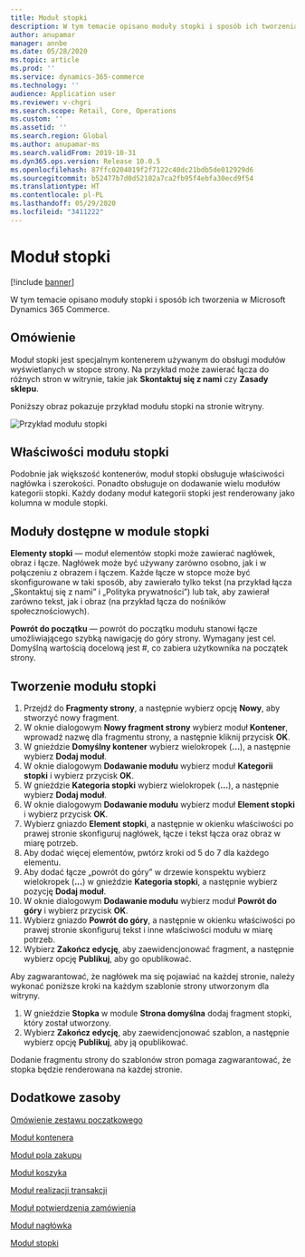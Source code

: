 ```yaml
---
title: Moduł stopki
description: W tym temacie opisano moduły stopki i sposób ich tworzenia w Dynamics 365 Commerce.
author: anupamar
manager: annbe
ms.date: 05/28/2020
ms.topic: article
ms.prod: ''
ms.service: dynamics-365-commerce
ms.technology: ''
audience: Application user
ms.reviewer: v-chgri
ms.search.scope: Retail, Core, Operations
ms.custom: ''
ms.assetid: ''
ms.search.region: Global
ms.author: anupamar-ms
ms.search.validFrom: 2019-10-31
ms.dyn365.ops.version: Release 10.0.5
ms.openlocfilehash: 87ffc0204019f2f7122c40dc21bdb5de012929d6
ms.sourcegitcommit: b52477b7d0d52102a7ca2fb95f4ebfa30ecd9f54
ms.translationtype: HT
ms.contentlocale: pl-PL
ms.lasthandoff: 05/29/2020
ms.locfileid: "3411222"
---
```

# <a name="footer-module"></a>Moduł stopki  

[!include [banner](includes/banner.md)]

W tym temacie opisano moduły stopki i sposób ich tworzenia w Microsoft Dynamics 365 Commerce.

## <a name="overview"></a>Omówienie

Moduł stopki jest specjalnym kontenerem używanym do obsługi modułów wyświetlanych w stopce strony. Na przykład może zawierać łącza do różnych stron w witrynie, takie jak **Skontaktuj się z nami** czy **Zasady sklepu**.

Poniższy obraz pokazuje przykład modułu stopki na stronie witryny.

![Przykład modułu stopki](./media/ecommerce-footer.PNG)

## <a name="footer-module-properties"></a>Właściwości modułu stopki 

Podobnie jak większość kontenerów, moduł stopki obsługuje właściwości nagłówka i szerokości. Ponadto obsługuje on dodawanie wielu modułów kategorii stopki. Każdy dodany moduł kategorii stopki jest renderowany jako kolumna w module stopki.

## <a name="modules-available-in-a-footer-module"></a>Moduły dostępne w module stopki

**Elementy stopki** — moduł elementów stopki może zawierać nagłówek, obraz i łącze. Nagłówek może być używany zarówno osobno, jak i w połączeniu z obrazem i łączem. Każde łącze w stopce może być skonfigurowane w taki sposób, aby zawierało tylko tekst (na przykład łącza „Skontaktuj się z nami” i „Polityka prywatności”) lub tak, aby zawierał zarówno tekst, jak i obraz (na przykład łącza do nośników społecznościowych).

**Powrót do początku** — powrót do początku modułu stanowi łącze umożliwiającego szybką nawigację do góry strony. Wymagany jest cel. Domyślną wartością docelową jest \#, co zabiera użytkownika na początek strony.

## <a name="create-a-footer-module"></a>Tworzenie modułu stopki

1. Przejdź do **Fragmenty strony**, a następnie wybierz opcję **Nowy**, aby stworzyć nowy fragment.
1. W oknie dialogowym **Nowy fragment strony** wybierz moduł **Kontener**, wprowadź nazwę dla fragmentu strony, a następnie kliknij przycisk **OK**.
1. W gnieździe **Domyślny kontener** wybierz wielokropek (**...**), a następnie wybierz **Dodaj moduł**.
1. W oknie dialogowym **Dodawanie modułu** wybierz moduł **Kategorii stopki** i wybierz przycisk **OK**.
1. W gnieździe **Kategoria stopki** wybierz wielokropek (**...**), a następnie wybierz **Dodaj moduł**.
1. W oknie dialogowym **Dodawanie modułu** wybierz moduł **Element stopki** i wybierz przycisk **OK**.
1. Wybierz gniazdo **Element stopki**, a następnie w okienku właściwości po prawej stronie skonfiguruj nagłówek, łącze i tekst łącza oraz obraz w miarę potrzeb.
1. Aby dodać więcej elementów, pwtórz kroki od 5 do 7 dla każdego elementu.
1. Aby dodać łącze „powrót do góry” w drzewie konspektu wybierz wielokropek (**...**) w gnieździe **Kategoria stopki**, a następnie wybierz pozycję **Dodaj moduł**.
1. W oknie dialogowym **Dodawanie modułu** wybierz moduł **Powrót do góry** i wybierz przycisk **OK**.
1. Wybierz gniazdo **Powrót do góry**, a następnie w okienku właściwości po prawej stronie skonfiguruj tekst i inne właściwości modułu w miarę potrzeb.
1. Wybierz **Zakończ edycję**, aby zaewidencjonować fragment, a następnie wybierz opcję **Publikuj**, aby go opublikować.

Aby zagwarantować, że nagłówek ma się pojawiać na każdej stronie, należy wykonać poniższe kroki na każdym szablonie strony utworzonym dla witryny.

1. W gnieździe **Stopka** w module **Strona domyślna** dodaj fragment stopki, który został utworzony.
1. Wybierz **Zakończ edycję**, aby zaewidencjonować szablon, a następnie wybierz opcję **Publikuj**, aby ją opublikować.

Dodanie fragmentu strony do szablonów stron pomaga zagwarantować, że stopka będzie renderowana na każdej stronie.

## <a name="additional-resources"></a>Dodatkowe zasoby

[Omówienie zestawu początkowego](starter-kit-overview.md)

[Moduł kontenera](add-container-module.md)

[Moduł pola zakupu](add-buy-box.md)

[Moduł koszyka](add-cart-module.md)

[Moduł realizacji transakcji](add-checkout-module.md)

[Moduł potwierdzenia zamówienia](order-confirmation-module.md)

[Moduł nagłówka](author-header-module.md)

[Moduł stopki](author-footer-module.md)
